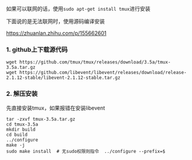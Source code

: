 

如果可以联网的话，使用`sudo apt-get install tmux`进行安装

下面说的是无法联网时，使用源码编译安装

https://zhuanlan.zhihu.com/p/155662601



### 1. github上下载源代码

```
wget https://github.com/tmux/tmux/releases/download/3.5a/tmux-3.5a.tar.gz 
wget https://github.com/libevent/libevent/releases/download/release-2.1.12-stable/libevent-2.1.12-stable.tar.gz
```



### 2. 解压安装

先直接安装tmux，如果报错在安装libevent

```
tar -zxvf tmux-3.5a.tar.gz
cd tmux-3.5a
mkdir build
cd build
../configure  
make -j
sudo make install  # 无sudo权限则指令  ../configure --prefix=$
```



